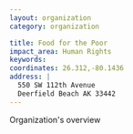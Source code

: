 ```yaml
---
layout: organization
category: organization

title: Food for the Poor
impact_area: Human Rights
keywords: 
coordinates: 26.312,-80.1436
address: |
  550 SW 112th Avenue
  Deerfield Beach AK 33442
---
```

Organization's overview
